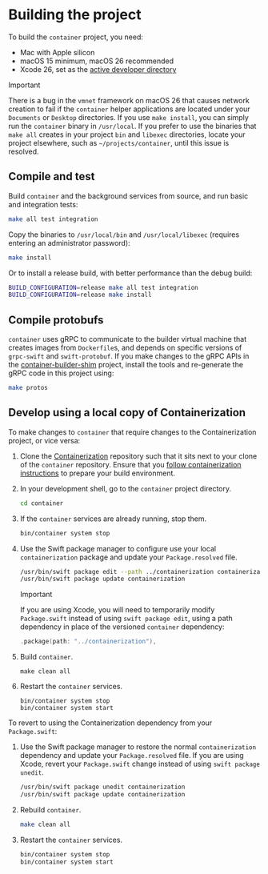 # Building the project

To build the `container` project, you need:

- Mac with Apple silicon
- macOS 15 minimum, macOS 26 recommended
- Xcode 26, set as the [active developer directory](https://developer.apple.com/library/archive/technotes/tn2339/_index.html#//apple_ref/doc/uid/DTS40014588-CH1-HOW_DO_I_SELECT_THE_DEFAULT_VERSION_OF_XCODE_TO_USE_FOR_MY_COMMAND_LINE_TOOLS_)

> [!IMPORTANT]
> There is a bug in the `vmnet` framework on macOS 26 that causes network creation to fail if the `container` helper applications are located under your `Documents` or `Desktop` directories. If you use `make install`, you can simply run the `container` binary in `/usr/local`. If you prefer to use the binaries that `make all` creates in your project `bin` and `libexec` directories, locate your project elsewhere, such as `~/projects/container`, until this issue is resolved.

## Compile and test

Build `container` and the background services from source, and run basic and integration tests:

```bash
make all test integration
```

Copy the binaries to `/usr/local/bin` and `/usr/local/libexec` (requires entering an administrator password):

```bash
make install
```

Or to install a release build, with better performance than the debug build:

```bash
BUILD_CONFIGURATION=release make all test integration
BUILD_CONFIGURATION=release make install
```

## Compile protobufs

`container` uses gRPC to communicate to the builder virtual machine that creates images from `Dockerfile`s, and depends on specific versions of `grpc-swift` and `swift-protobuf`. If you make changes to the gRPC APIs in the [container-builder-shim](https://github.com/apple/container-builder-shim) project, install the tools and re-generate the gRPC code in this project using:

```bash
make protos
```

## Develop using a local copy of Containerization

To make changes to `container` that require changes to the Containerization project, or vice versa:

1. Clone the [Containerization](https://github.com/apple/containerization) repository such that it sits next to your clone
of the `container` repository. Ensure that you [follow containerization instructions](https://github.com/apple/containerization/blob/main/README.md#prepare-to-build-package)
to prepare your build environment.

2. In your development shell, go to the `container` project directory.

    ```bash
    cd container
    ```

3. If the `container` services are already running, stop them.

    ```bash
    bin/container system stop
    ```

4. Use the Swift package manager to configure use your local `containerization` package and update your `Package.resolved` file.

    ```bash
    /usr/bin/swift package edit --path ../containerization containerization
    /usr/bin/swift package update containerization
    ```

    > [!IMPORTANT]
    > If you are using Xcode, you will need to temporarily modify `Package.swift` instead of using `swift package edit`, using a path dependency in place of the versioned `container` dependency:
    >
    >    ```swift
    >    .package(path: "../containerization"),
    >    ```
5. Build `container`.

    ```
    make clean all
    ```

6. Restart the `container` services.

    ```
    bin/container system stop
    bin/container system start
    ```

To revert to using the Containerization dependency from your `Package.swift`:

1. Use the Swift package manager to restore the normal `containerization` dependency and update your `Package.resolved` file. If you are using Xcode, revert your `Package.swift` change instead of using `swift package unedit`.

    ```bash
    /usr/bin/swift package unedit containerization
    /usr/bin/swift package update containerization
    ```

2. Rebuild `container`.

    ```bash
    make clean all
    ```

3. Restart the `container` services.

    ```bash
    bin/container system stop
    bin/container system start
    ```
